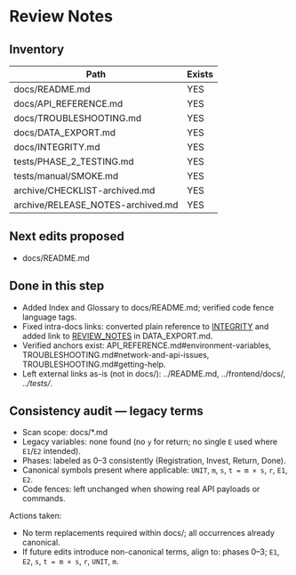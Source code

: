 # Review Notes

## Inventory

| Path | Exists |
| --- | --- |
| docs/README.md | YES |
| docs/API_REFERENCE.md | YES |
| docs/TROUBLESHOOTING.md | YES |
| docs/DATA_EXPORT.md | YES |
| docs/INTEGRITY.md | YES |
| tests/PHASE_2_TESTING.md | YES |
| tests/manual/SMOKE.md | YES |
| archive/CHECKLIST-archived.md | YES |
| archive/RELEASE_NOTES-archived.md | YES |

## Next edits proposed

- docs/README.md

## Done in this step

- Added Index and Glossary to docs/README.md; verified code fence language tags.
- Fixed intra-docs links: converted plain reference to [INTEGRITY](INTEGRITY.md) and added link to [REVIEW_NOTES](REVIEW_NOTES.md) in DATA_EXPORT.md.
- Verified anchors exist: API_REFERENCE.md#environment-variables, TROUBLESHOOTING.md#network-and-api-issues, TROUBLESHOOTING.md#getting-help.
- Left external links as-is (not in docs/): ../README.md, ../frontend/docs/*, ../tests/*.

## Consistency audit — legacy terms

- Scan scope: docs/*.md
- Legacy variables: none found (no `y` for return; no single `E` used where `E1`/`E2` intended).
- Phases: labeled as 0–3 consistently (Registration, Invest, Return, Done).
- Canonical symbols present where applicable: `UNIT`, `m`, `s`, `t = m × s`, `r`, `E1`, `E2`.
- Code fences: left unchanged when showing real API payloads or commands.

Actions taken:
- No term replacements required within docs/; all occurrences already canonical.
- If future edits introduce non-canonical terms, align to: phases 0–3; `E1`, `E2`, `s`, `t = m × s`, `r`, `UNIT`, `m`.
